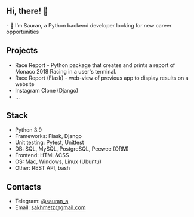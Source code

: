 <h2> Hi, there! 👋</h2>
- 👀 I’m Sauran, a Python backend developer looking for new career opportunities 

<h2>Projects</h2>

  - Race Report - Python package that creates and prints a report of Monaco 2018 Racing in a user's terminal.
  - Race Report (Flask) - web-view of previous app to display results on a website
  - Instagram Clone (Django)
  - ...

<h2> Stack </h2> 

- Python 3.9
- Frameworks: Flask, Django
- Unit testing: Pytest, Unittest
- DB: SQL, MySQL, PostgreSQL, Peewee (ORM)
- Frontend: HTML&CSS
- OS: Mac, Windows, Linux (Ubuntu)
- Other: REST API, bash

<h2> Contacts </h2>

- Telegram: <a href='https://t.me/sauran_a'>@sauran_a</a>
- Email: sakhmetz@gmail.com
